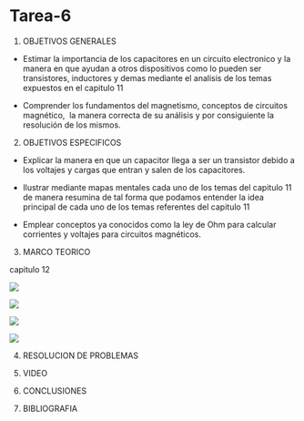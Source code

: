 # Tarea-6

1. OBJETIVOS GENERALES

- Estimar la importancia de los capacitores en un circuito electronico y la manera en que ayudan a otros dispositivos como lo pueden ser transistores, inductores y demas mediante el analisis de los temas expuestos en el capitulo 11

- Comprender los fundamentos del magnetismo, conceptos de circuitos magnético,  la manera correcta de su análisis y por consiguiente la resolución de los mismos. 

2. OBJETIVOS ESPECIFICOS

- Explicar la manera en que un capacitor llega a ser un transistor debido a los voltajes y cargas que entran y salen de los capacitores.

- Ilustrar mediante mapas mentales cada uno de los temas del capitulo 11 de manera resumina de tal forma que podamos entender la idea principal de cada uno de los temas referentes del capitulo 11

- Emplear conceptos ya conocidos como la ley de Ohm para calcular corrientes y voltajes para circuitos magnéticos.


3. MARCO TEORICO



capitulo 12

![](https://user-images.githubusercontent.com/84998005/127069818-b6ddc9f0-b3c9-4c17-a03f-de7ba068fb97.png)

![](https://user-images.githubusercontent.com/84998005/127069823-ccb27a82-6d12-4e7e-861f-d1f8fa495c88.png)

![](https://user-images.githubusercontent.com/84998013/127084251-b708190f-01f8-470c-95ad-f9e7459542c9.png)

![](https://user-images.githubusercontent.com/84998013/127084288-80e0b64f-55c3-4644-be99-9e2dcb42884c.png)

4. RESOLUCION DE PROBLEMAS

5. VIDEO

6. CONCLUSIONES

7. BIBLIOGRAFIA
